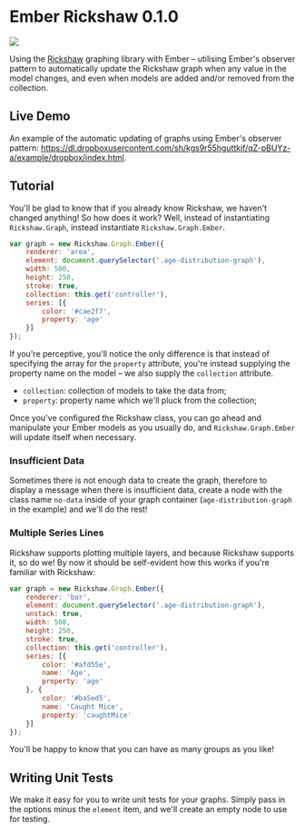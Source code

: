 Ember Rickshaw 0.1.0
================
<img src="https://travis-ci.org/Wildhoney/EmberRickshaw.png?branch=master" />

Using the <a href="http://code.shutterstock.com/rickshaw/" target="_blank">Rickshaw</a> graphing library with Ember &ndash; utilising Ember's observer pattern to automatically update the Rickshaw graph when any value in the model changes, and even when models are added and/or removed from the collection.

Live Demo
----------------

An example of the automatic updating of graphs using Ember's observer pattern: https://dl.dropboxusercontent.com/sh/kgs9r55hguttkjf/qZ-pBUYz-a/example/dropbox/index.html.

Tutorial
----------------

You'll be glad to know that if you already know Rickshaw, we haven't changed anything! So how does it work? Well, instead of instantiating `Rickshaw.Graph`, instead instantiate `Rickshaw.Graph.Ember`.

```javascript
var graph = new Rickshaw.Graph.Ember({
    renderer: 'area',
    element: document.querySelector('.age-distribution-graph'),
    width: 500,
    height: 250,
    stroke: true,
    collection: this.get('controller'),
    series: [{
        color: '#cae2f7',
        property: 'age'
    }]
});
```

If you're perceptive, you'll notice the only difference is that instead of specifying the array for the `property` attribute, you're instead supplying the property name on the model &ndash; we also supply the `collection` attribute.

* `collection`: collection of models to take the data from;
* `property`: property name which we'll pluck from the collection;

Once you've configured the Rickshaw class, you can go ahead and manipulate your Ember models as you usually do, and `Rickshaw.Graph.Ember` will update itself when necessary.

<h3>Insufficient Data</h3>

Sometimes there is not enough data to create the graph, therefore to display a message when there is insufficient data, create a node with the class name `no-data` inside of your graph container (`age-distribution-graph` in the example) and we'll do the rest!

<h3>Multiple Series Lines</h3>

Rickshaw supports plotting multiple layers, and because Rickshaw supports it, so do we! By now it should be self-evident how this works if you're familiar with Rickshaw:

```javascript
var graph = new Rickshaw.Graph.Ember({
    renderer: 'bar',
    element: document.querySelector('.age-distribution-graph'),
    unstack: true,
    width: 500,
    height: 250,
    stroke: true,
    collection: this.get('controller'),
    series: [{
        color: '#afd55e',
        name: 'Age',
        property: 'age'
    }, {
        color: '#ba5ed5',
        name: 'Caught Mice',
        property: 'caughtMice'
    }]
});
```

You'll be happy to know that you can have as many groups as you like!

Writing Unit Tests
----------------

We make it easy for you to write unit tests for your graphs. Simply pass in the options minus the `element` item, and we'll create an empty node to use for testing.